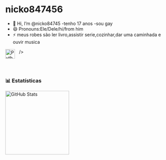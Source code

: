 # nicko847456
- 👋 Hi, I’m @nicko84745
-tenho 17 anos
-sou gay
- 😄 Pronouns:Ele/Dele/hi/from him
- ⚡ meus robes são ler livro,assistir serie,cozinhar,dar uma caminhada e ouvir musica

/>
<img 
    align="left" 
    alt="Python" 
    title="Python"
    width="30px" 
    style="padding-right: 10px;" 
    src="https://cdn.jsdelivr.net/gh/devicons/devicon@latest/icons/python/python-original.svg" 
/>

<br/>
<br/>

### 📊 Estatísticas



<img 
      align="left" 
      alt="GitHub Stats" 
      height="200" 
      src="https://github-readme-stats.vercel.app/api/top-langs/?username=larissakich&theme=tokyonight&layout=compact&custom_title=Tecnologias&langs_count=9" 
  />

</p>
